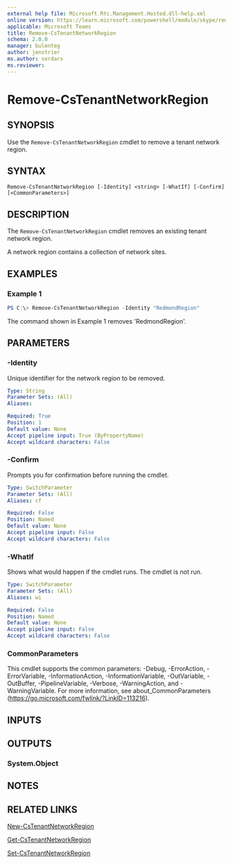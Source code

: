 ```yaml
---
external help file: Microsoft.Rtc.Management.Hosted.dll-help.xml
online version: https://learn.microsoft.com/powershell/module/skype/remove-cstenantnetworkregion
applicable: Microsoft Teams
title: Remove-CsTenantNetworkRegion
schema: 2.0.0
manager: bulenteg
author: jenstrier
ms.author: serdars
ms.reviewer:
---
```


# Remove-CsTenantNetworkRegion

## SYNOPSIS
Use the `Remove-CsTenantNetworkRegion` cmdlet to remove a tenant network region.

## SYNTAX
```
Remove-CsTenantNetworkRegion [-Identity] <string> [-WhatIf] [-Confirm] [<CommonParameters>]
```

## DESCRIPTION
The `Remove-CsTenantNetworkRegion` cmdlet removes an existing tenant network region.

A network region contains a collection of network sites.

## EXAMPLES

### Example 1
```powershell
PS C:\> Remove-CsTenantNetworkRegion -Identity "RedmondRegion"
```

The command shown in Example 1 removes 'RedmondRegion'.

## PARAMETERS

### -Identity
Unique identifier for the network region to be removed.

```yaml
Type: String
Parameter Sets: (All)
Aliases:

Required: True
Position: 1
Default value: None
Accept pipeline input: True (ByPropertyName)
Accept wildcard characters: False
```

### -Confirm
Prompts you for confirmation before running the cmdlet.

```yaml
Type: SwitchParameter
Parameter Sets: (All)
Aliases: cf

Required: False
Position: Named
Default value: None
Accept pipeline input: False
Accept wildcard characters: False
```

### -WhatIf
Shows what would happen if the cmdlet runs.
The cmdlet is not run.

```yaml
Type: SwitchParameter
Parameter Sets: (All)
Aliases: wi

Required: False
Position: Named
Default value: None
Accept pipeline input: False
Accept wildcard characters: False
```

### CommonParameters
This cmdlet supports the common parameters: -Debug, -ErrorAction, -ErrorVariable, -InformationAction, -InformationVariable, -OutVariable, -OutBuffer, -PipelineVariable, -Verbose, -WarningAction, and -WarningVariable.
For more information, see about_CommonParameters (https://go.microsoft.com/fwlink/?LinkID=113216).

## INPUTS

## OUTPUTS

### System.Object
## NOTES

## RELATED LINKS
[New-CsTenantNetworkRegion](New-CsTenantNetworkRegion.md)

[Get-CsTenantNetworkRegion](Get-CsTenantNetworkRegion.md)

[Set-CsTenantNetworkRegion](Set-CsTenantNetworkRegion.md)
